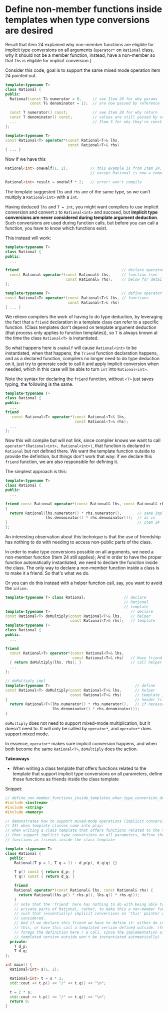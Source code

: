 # Define non-member functions inside templates when type conversions are desired

Recall that item 24 explained why non-member functions are eligible for implicit type conversions on all arguments (`operator*` on `Rational` class, why it should not be a member function, instead, have a non-member so that `lhs` is eligible for implicit conversion.)

Consider this code, goal is to support the same mixed mode operation item 24 pointed out.
```cpp
template<typename T>
class Rational {
public:
  Rational(const T& numerator = 0,     // see Item 20 for why params
           const T& denominator = 1);  // are now passed by reference

  const T numerator() const;           // see Item 28 for why return
  const T denominator() const;         // values are still passed by value,
  ...                                  // Item 3 for why they're const
};

template<typename T>
const Rational<T> operator*(const Rational<T>& lhs,
                            const Rational<T>& rhs)
{ ... }
```
Now if we have this
```cpp
Rational<int> oneHalf(1, 2);          // this example is from Item 24,
                                      // except Rational is now a template

Rational<int> result = oneHalf * 2;   // error! won't compile
```
The template suggested `lhs` and `rhs` are of the same type, so we can't multiply a `Rational<int>` with a `int`.

Having deduced `lhs` and `T = int`, you might want compilers to use implicit conversion and convert `2` to `Rational<int>` and succeed, but **implicit type conversions are never considered during template argument deduction**.
Such conversions are used during function calls, but before you can call a function, you have to know which functions exist.

This instead will work:
```cpp
template<typename T>
class Rational {
public:
  ...

friend                                              // declare operator*
  const Rational operator*(const Rational& lhs,     // function (see
                           const Rational& rhs);    // below for details)
};

template<typename T>                                // define operator*
const Rational<T> operator*(const Rational<T>& lhs, // functions
                            const Rational<T>& rhs)
{ ... }
```
We relieve compilers the work of having to do type deduction, by leveraging the fact that a `friend` declaration in a template class can refer to a specific function. (Class templates don't depend on template argument deduction (that process only applies to function templates)), so `T` is always known at the time the class `Rational<T>` is instantiated.

So what happens here is `oneHalf` will cause `Rational<int>` to be instantiated, when that happens, the `friend` function declaration happens, and as a declared function, compilers no longer need to do type deduction on it, just try to generate code to call it and apply implicit conversion when needed, which in this case will be able to turn `int` into `Rational<int>`.

Note the syntax for declaring the `friend` function, without `<T>` just saves typing, the following is the same.
```cpp
template<typename T>
class Rational {
public:
  ...
friend
   const Rational<T> operator*(const Rational<T>& lhs,
                               const Rational<T>& rhs);
  ...
};
```

Now this will compile but will not link, since compiler knows we want to call `operator*(Rational<int>, Rational<int>)`, that function is declared in `Rational` but not defined there.
We want the template function outside to provide the definition, but things don't work that way: if we declare this `friend` function, we are also responsible for defining it.

The simplest approach is this:
```cpp
template<typename T>
class Rational {
public:
  ...

friend const Rational operator*(const Rational& lhs, const Rational& rhs)
{
  return Rational(lhs.numerator() * rhs.numerator(),       // same impl
                  lhs.denominator() * rhs.denominator());  // as in
}                                                          // Item 24
};
```
An interesting observation about this technique is that the use of friendship has nothing to do with needing to access non-public parts of the class.

In order to make type conversions possible on all arguments, we need a non-member function (Item 24 still applies);
And in order to have the proper function automatically instantiated, we need to declare the function inside the class.
The only way to declare a non-member function inside a class is to make it a friend. So that's what we do.

Or you can do this instead with a helper function call, say, you want to avoid the `inline`.
```cpp
template<typename T> class Rational;                 // declare
                                                     // Rational
                                                     // template
template<typename T>                                    // declare
const Rational<T> doMultiply(const Rational<T>& lhs,    // helper
                             const Rational<T>& rhs);   // template
template<typename T>
class Rational {
public:
  ...

friend
  const Rational<T> operator*(const Rational<T>& lhs,
                              const Rational<T>& rhs)   // Have friend
  { return doMultiply(lhs, rhs); }                      // call helper
  ...
};

// doMultiply impl
template<typename T>                                      // define
const Rational<T> doMultiply(const Rational<T>& lhs,      // helper
                             const Rational<T>& rhs)      // template in
{                                                         // header file,
  return Rational<T>(lhs.numerator() * rhs.numerator(),   // if necessary
                     lhs.denominator() * rhs.denominator());
}
```
`doMultiply` does not need to support mixed-mode multiplication, but it doesn't need to.
It will only be called by `operator*`, and `operator*` does support mixed mode.

In essence, `operator*` makes sure implicit conversion happens, and when both become the same `Rational<T>`, `doMultiply` does the action.

**Takeaways**
* When writing a class template that offers functions related to the template that support implicit type conversions on all parameters, define those functions as friends inside the class template


Snippet:
```cpp
// define_non_member_functions_inside_templates_when_type_conversion_desired.m.cpp
#include <iostream>
#include <string>
#include <memory>

// demonstrates how to support mixed-mode operations (implicit conversion) (item
// 24) when template classes come into play:
// when writing a class template that offers functions related to the template
// that support implicit type conversions on all parameters, define those
// functions as friends inside the class template

template <typename T>
class Rational {
  public:
    Rational(T p = 1, T q = 1) : d_p(p), d_q(q) {}

    T p() const { return d_p; }
    T q() const { return d_q; }

    friend
    Rational operator*(const Rational& lhs, const Rational& rhs) {
      return Rational(lhs.p() * rhs.p(), lhs.q() * rhs.q());
    }
    // note that the 'friend' here has nothing to do with being able to access
    // private parts of Rational, rather, to make this a non-member function
    // such that (essentially) implicit conversions on 'this' pointer would be
    // considered.
    // And if we declare this friend we have to define it: either do it like
    // this, or have this call a templated version defined outside. (You can't
    // forego the definition here / a call, since the implementation of the
    // templated version outside won't be instantiated automatically)
  private:
    T d_p;
    T d_q;
};

int main() {
  Rational<int> s(1, 2);

  Rational<int> t = s * 2;
  std::cout << t.p() << "/" << t.q() << "\n";

  t = 2 * s;
  std::cout << t.p() << "/" << t.q() << "\n";
  return 0;
}

```
